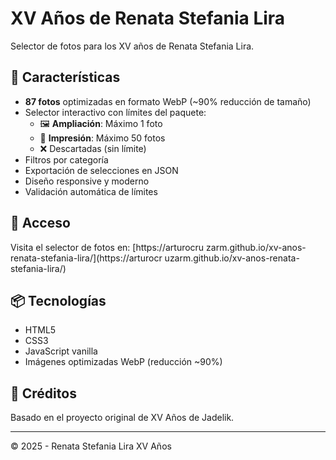 # XV Años de Renata Stefania Lira

Selector de fotos para los XV años de Renata Stefania Lira.

## 📸 Características

- **87 fotos** optimizadas en formato WebP (~90% reducción de tamaño)
- Selector interactivo con límites del paquete:
  - 🖼️ **Ampliación**: Máximo 1 foto
  - 📸 **Impresión**: Máximo 50 fotos
  - ❌ Descartadas (sin límite)
- Filtros por categoría
- Exportación de selecciones en JSON
- Diseño responsive y moderno
- Validación automática de límites

## 🚀 Acceso

Visita el selector de fotos en: [https://arturocru zarm.github.io/xv-anos-renata-stefania-lira/](https://arturocr uzarm.github.io/xv-anos-renata-stefania-lira/)

## 📦 Tecnologías

- HTML5
- CSS3
- JavaScript vanilla
- Imágenes optimizadas WebP (reducción ~90%)

## 🎨 Créditos

Basado en el proyecto original de XV Años de Jadelik.

---

© 2025 - Renata Stefania Lira XV Años
